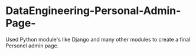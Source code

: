 # DataEngineering-Personal-Admin-Page-
Used Python module's like Django and many other modules to create a final Personel admin page. 
